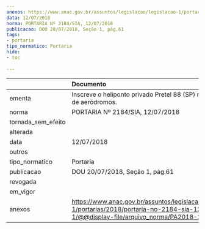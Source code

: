 ```yaml
---
anexos: https://www.anac.gov.br/assuntos/legislacao/legislacao-1/portarias/2018/portaria-no-2184-sia-12-07-2018-1/@@display-file/arquivo_norma/PA2018-2184.pdf
data: 12/07/2018
norma: PORTARIA Nº 2184/SIA, 12/07/2018
publicacao: DOU 20/07/2018, Seção 1, pág.61
tags:
- portaria
tipo_normatico: Portaria
hide: 
- toc 
 
---
```


|                    | Documento                                                                                                                                              |
|:-------------------|:-------------------------------------------------------------------------------------------------------------------------------------------------------|
| ementa             | Inscreve o heliponto privado Pretel 88 (SP) no cadastro de aeródromos.                                                                                 |
| norma              | PORTARIA Nº 2184/SIA, 12/07/2018                                                                                                                       |
| tornada_sem_efeito |                                                                                                                                                        |
| alterada           |                                                                                                                                                        |
| data               | 12/07/2018                                                                                                                                             |
| outros             |                                                                                                                                                        |
| tipo_normatico     | Portaria                                                                                                                                               |
| publicacao         | DOU 20/07/2018, Seção 1, pág.61                                                                                                                        |
| revogada           |                                                                                                                                                        |
| em_vigor           |                                                                                                                                                        |
| anexos             | https://www.anac.gov.br/assuntos/legislacao/legislacao-1/portarias/2018/portaria-no-2184-sia-12-07-2018-1/@@display-file/arquivo_norma/PA2018-2184.pdf |